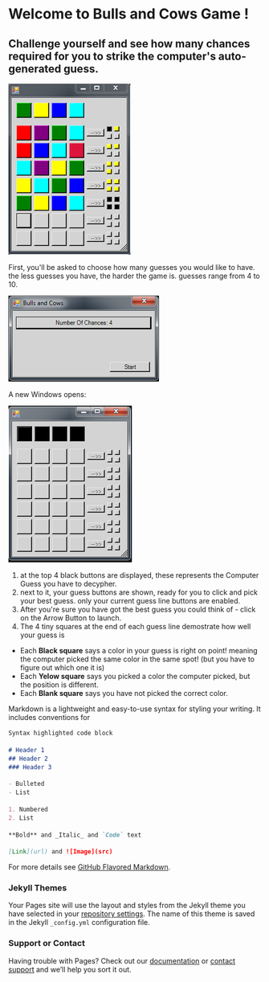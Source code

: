 # Welcome to Bulls and Cows Game ! 
## Challenge yourself and see how many chances required for you to strike the computer's auto-generated guess.


![image](https://github.com/eizzo77/Bulls-And-Cows-Game/blob/master/Header.png?raw=true)

First, you'll be asked to choose how many guesses you would like to have. the less guesses you have, the harder the game is. guesses range from 4 to 10.

![image](https://github.com/eizzo77/Bulls-And-Cows-Game/blob/master/Guesses.png?raw=true)

A new Windows opens:

![image](https://github.com/eizzo77/Bulls-And-Cows-Game/blob/master/GameStart.png?raw=true)

1. at the top 4 black buttons are displayed, these represents the Computer Guess you have to decypher.
2. next to it, your guess buttons are shown, ready for you to click and pick your best guess. only your current guess line buttons are enabled.
3. After you're sure you have got the best guess you could think of - click on the Arrow Button to launch.
4. The 4 tiny squares at the end of each guess line demostrate how well your guess is
- Each **Black square** says a color in your guess is right on point! meaning the computer picked the same color in the same spot! (but you have to figure out which one it is)  
- Each **Yelow square** says you picked a color the computer picked, but the position is different.
- Each **Blank square** says you have not picked the correct color.

Markdown is a lightweight and easy-to-use syntax for styling your writing. It includes conventions for

```markdown
Syntax highlighted code block

# Header 1
## Header 2
### Header 3

- Bulleted
- List

1. Numbered
2. List

**Bold** and _Italic_ and `Code` text

[Link](url) and ![Image](src)
```

For more details see [GitHub Flavored Markdown](https://guides.github.com/features/mastering-markdown/).

### Jekyll Themes

Your Pages site will use the layout and styles from the Jekyll theme you have selected in your [repository settings](https://github.com/eizzo77/Bulls-And-Cows-Game/settings). The name of this theme is saved in the Jekyll `_config.yml` configuration file.

### Support or Contact

Having trouble with Pages? Check out our [documentation](https://help.github.com/categories/github-pages-basics/) or [contact support](https://github.com/contact) and we’ll help you sort it out.
